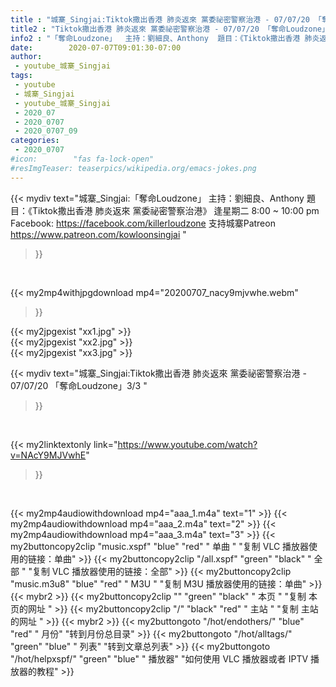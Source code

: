 ```yaml
---
title : "城寨_Singjai:Tiktok撒出香港 肺炎返來 黨委祕密警察治港 - 07/07/20 「奪命Loudzone」3/3 "
title2 : "Tiktok撒出香港 肺炎返來 黨委祕密警察治港 - 07/07/20 「奪命Loudzone」3/3 "
info2 : "「奪命Loudzone」  主持：劉細良、Anthony  題目：《Tiktok撒出香港 肺炎返來 黨委祕密警察治港》  逢星期二 8:00 ~ 10:00 pm  Facebook: https://facebook.com/killerloudzone  支持城寨Patreon https://www.patreon.com/kowloonsingjai "
date:        2020-07-07T09:01:30-07:00
author:
 - youtube_城寨_Singjai
tags:
 - youtube
 - 城寨_Singjai
 - youtube_城寨_Singjai
 - 2020_07
 - 2020_0707
 - 2020_0707_09
categories:
 - 2020_0707
#icon:        "fas fa-lock-open"
#resImgTeaser: teaserpics/wikipedia.org/emacs-jokes.png
---
```


{{< mydiv text="城寨_Singjai:「奪命Loudzone」  主持：劉細良、Anthony  題目：《Tiktok撒出香港 肺炎返來 黨委祕密警察治港》  逢星期二 8:00 ~ 10:00 pm  Facebook: https://facebook.com/killerloudzone  支持城寨Patreon https://www.patreon.com/kowloonsingjai "
>}}
<br>


{{< my2mp4withjpgdownload mp4="20200707_nacy9mjvwhe.webm"
>}}

{{< my2jpgexist "xx1.jpg" >}}<br>
{{< my2jpgexist "xx2.jpg" >}}<br>
{{< my2jpgexist "xx3.jpg" >}}<br>



{{< mydiv text="城寨_Singjai:Tiktok撒出香港 肺炎返來 黨委祕密警察治港 - 07/07/20 「奪命Loudzone」3/3 "
>}}
<br>

{{< my2linktextonly link="https://www.youtube.com/watch?v=NAcY9MJVwhE"
>}}


<br>

{{< my2mp4audiowithdownload mp4="aaa_1.m4a"    text="1" >}}
{{< my2mp4audiowithdownload mp4="aaa_2.m4a"    text="2" >}}
{{< my2mp4audiowithdownload mp4="aaa_3.m4a"    text="3" >}}
{{< my2buttoncopy2clip "music.xspf"        "blue"   "red"    " 单曲 "  "复制 VLC 播放器使用的链接：单曲" >}} {{< my2buttoncopy2clip "/all.xspf"         "green"  "black"  " 全部 "  "复制 VLC 播放器使用的链接：全部" >}} {{< my2buttoncopy2clip "music.m3u8"        "blue"   "red"    " M3U  "    "复制 M3U 播放器使用的链接：单曲" >}} {{< mybr2 >}} {{< my2buttoncopy2clip ""                  "green"  "black"  " 本页 "    "复制 本页的网址 " >}} {{< my2buttoncopy2clip "/"                 "black"  "red"    " 主站 "    "复制 主站的网址 " >}} {{< mybr2 >}} {{< my2buttongoto      "/hot/endothers/"   "blue"   "red"    " 月份"   "转到月份总目录" >}} {{< my2buttongoto      "/hot/alltags/"     "green"  "blue"   " 列表"   "转到文章总列表" >}} {{< my2buttongoto      "/hot/helpxspf/"    "green"  "blue"   " 播放器" "如何使用 VLC 播放器或者 IPTV 播放器的教程" >}} 
